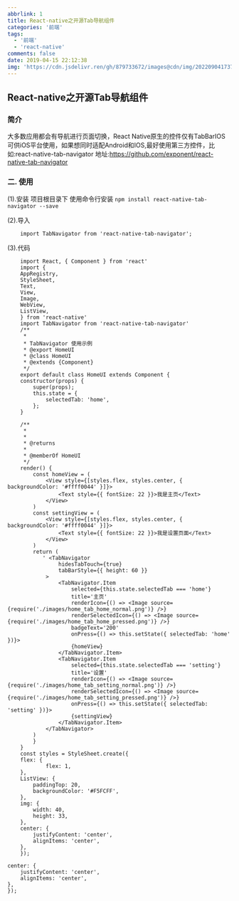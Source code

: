 ```yaml
---
abbrlink: 1
title: React-native之开源Tab导航组件
categories: '前端'
tags:
  - '前端'
  - 'react-native'
comments: false
date: 2019-04-15 22:12:38
img: 'https://cdn.jsdelivr.ren/gh/879733672/images@cdn/img/202209041737718.jpg'
---
```

## React-native之开源Tab导航组件

### 简介
大多数应用都会有导航进行页面切换，React Native原生的控件仅有TabBarIOS可供iOS平台使用，如果想同时适配Android和IOS,最好使用第三方控件，比如:react-native-tab-navigator
地址:<a href="https://github.com/exponent/react-native-tab-navigator" target="_blank">https://github.com/exponent/react-native-tab-navigator</a>

### 二. 使用
(1).安装
	项目根目录下 使用命令行安装 
    ```
    npm install react-native-tab-navigator --save
    ```

(2).导入
```
	import TabNavigator from 'react-native-tab-navigator';
```

(3).代码
```
	import React, { Component } from 'react'
	import {
    AppRegistry,
    StyleSheet,
    Text,
    View,
    Image,
    WebView,
    ListView,
	} from 'react-native'
	import TabNavigator from 'react-native-tab-navigator'
	/**
	 * 
	 * TabNavigator 使用示例
	 * @export HomeUI
	 * @class HomeUI
	 * @extends {Component}
	 */
	export default class HomeUI extends Component {
    constructor(props) {
        super(props);
        this.state = {
            selectedTab: 'home',
        };
    }

    /**
     * 
     * 
     * @returns 
     * 
     * @memberOf HomeUI
     */
    render() {
        const homeView = (
            <View style={[styles.flex, styles.center, { backgroundColor: '#ffff0044' }]}>
                <Text style={{ fontSize: 22 }}>我是主页</Text>
            </View>
        )
        const settingView = (
            <View style={[styles.flex, styles.center, { backgroundColor: '#ffff0044' }]}>
                <Text style={{ fontSize: 22 }}>我是设置页面</Text>
            </View>
        )
        return (
           ' <TabNavigator
                hidesTabTouch={true}
                tabBarStyle={{ height: 60 }}
            >
                <TabNavigator.Item
                    selected={this.state.selectedTab === 'home'}
                    title='主页'
                    renderIcon={() => <Image source={require('./images/home_tab_home_normal.png')} />}
                    renderSelectedIcon={() => <Image source={require('./images/home_tab_home_pressed.png')} />}
                    badgeText='200'
                    onPress={() => this.setState({ selectedTab: 'home' })}>
                    {homeView}
                </TabNavigator.Item>
                <TabNavigator.Item
                    selected={this.state.selectedTab === 'setting'}
                    title='设置'
                    renderIcon={() => <Image source={require('./images/home_tab_setting_normal.png')} />}
                    renderSelectedIcon={() => <Image source={require('./images/home_tab_setting_pressed.png')} />}
                    onPress={() => this.setState({ selectedTab: 'setting' })}>
                    {settingView}
                </TabNavigator.Item>
            </TabNavigator>
        )
    	}
	}
	const styles = StyleSheet.create({
    flex: {
        	flex: 1,
   	},
    ListView: {
        paddingTop: 20,
        backgroundColor: '#F5FCFF',
    },
    img: {
        width: 40,
        height: 33,
    },
    center: {
        justifyContent: 'center',
        alignItems: 'center',
 	},
	});
```
    center: {
        justifyContent: 'center',
        alignItems: 'center',
 	},
	});
```